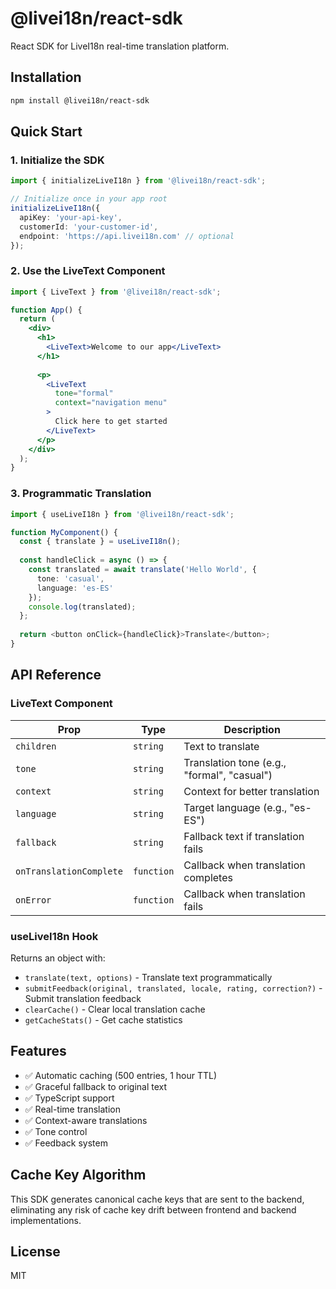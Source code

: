 # @livei18n/react-sdk

React SDK for LiveI18n real-time translation platform.

## Installation

```bash
npm install @livei18n/react-sdk
```

## Quick Start

### 1. Initialize the SDK

```typescript
import { initializeLiveI18n } from '@livei18n/react-sdk';

// Initialize once in your app root
initializeLiveI18n({
  apiKey: 'your-api-key',
  customerId: 'your-customer-id',
  endpoint: 'https://api.livei18n.com' // optional
});
```

### 2. Use the LiveText Component

```jsx
import { LiveText } from '@livei18n/react-sdk';

function App() {
  return (
    <div>
      <h1>
        <LiveText>Welcome to our app</LiveText>
      </h1>
      
      <p>
        <LiveText 
          tone="formal" 
          context="navigation menu"
        >
          Click here to get started
        </LiveText>
      </p>
    </div>
  );
}
```

### 3. Programmatic Translation

```typescript
import { useLiveI18n } from '@livei18n/react-sdk';

function MyComponent() {
  const { translate } = useLiveI18n();
  
  const handleClick = async () => {
    const translated = await translate('Hello World', {
      tone: 'casual',
      language: 'es-ES'
    });
    console.log(translated);
  };
  
  return <button onClick={handleClick}>Translate</button>;
}
```

## API Reference

### LiveText Component

| Prop | Type | Description |
|------|------|-------------|
| `children` | `string` | Text to translate |
| `tone` | `string` | Translation tone (e.g., "formal", "casual") |
| `context` | `string` | Context for better translation |
| `language` | `string` | Target language (e.g., "es-ES") |
| `fallback` | `string` | Fallback text if translation fails |
| `onTranslationComplete` | `function` | Callback when translation completes |
| `onError` | `function` | Callback when translation fails |

### useLiveI18n Hook

Returns an object with:

- `translate(text, options)` - Translate text programmatically
- `submitFeedback(original, translated, locale, rating, correction?)` - Submit translation feedback
- `clearCache()` - Clear local translation cache
- `getCacheStats()` - Get cache statistics

## Features

- ✅ Automatic caching (500 entries, 1 hour TTL)
- ✅ Graceful fallback to original text
- ✅ TypeScript support
- ✅ Real-time translation
- ✅ Context-aware translations
- ✅ Tone control
- ✅ Feedback system

## Cache Key Algorithm

This SDK generates canonical cache keys that are sent to the backend, eliminating any risk of cache key drift between frontend and backend implementations.

## License

MIT
